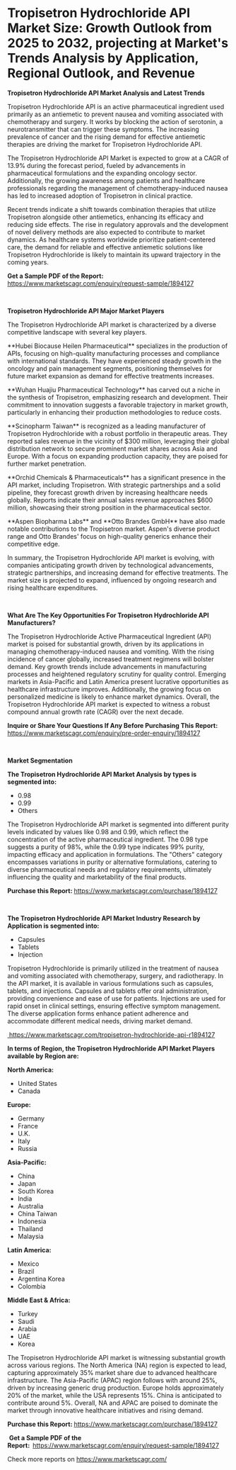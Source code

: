 <p><h1>Tropisetron Hydrochloride API Market Size: Growth Outlook from 2025 to 2032, projecting at Market's Trends Analysis by Application, Regional Outlook, and Revenue</h1></p><p><strong>Tropisetron Hydrochloride API Market Analysis and Latest Trends</strong></p>
<p><p>Tropisetron Hydrochloride API is an active pharmaceutical ingredient used primarily as an antiemetic to prevent nausea and vomiting associated with chemotherapy and surgery. It works by blocking the action of serotonin, a neurotransmitter that can trigger these symptoms. The increasing prevalence of cancer and the rising demand for effective antiemetic therapies are driving the market for Tropisetron Hydrochloride API.</p><p>The Tropisetron Hydrochloride API Market is expected to grow at a CAGR of 13.9% during the forecast period, fueled by advancements in pharmaceutical formulations and the expanding oncology sector. Additionally, the growing awareness among patients and healthcare professionals regarding the management of chemotherapy-induced nausea has led to increased adoption of Tropisetron in clinical practice.</p><p>Recent trends indicate a shift towards combination therapies that utilize Tropisetron alongside other antiemetics, enhancing its efficacy and reducing side effects. The rise in regulatory approvals and the development of novel delivery methods are also expected to contribute to market dynamics. As healthcare systems worldwide prioritize patient-centered care, the demand for reliable and effective antiemetic solutions like Tropisetron Hydrochloride is likely to maintain its upward trajectory in the coming years.</p></p>
<p><strong>Get a Sample PDF of the Report:&nbsp;</strong> <a href="https://www.marketscagr.com/enquiry/request-sample/1894127?utm_campaign=3215&utm_medium=2&utm_source=Github&utm_content=ia&utm_term=03042025&utm_id=tropisetron-hydrochloride-api">https://www.marketscagr.com/enquiry/request-sample/1894127</a></p>
<p>&nbsp;</p>
<p><strong>Tropisetron Hydrochloride API Major Market Players</strong></p>
<p><p>The Tropisetron Hydrochloride API market is characterized by a diverse competitive landscape with several key players. </p><p>**Hubei Biocause Heilen Pharmaceutical** specializes in the production of APIs, focusing on high-quality manufacturing processes and compliance with international standards. They have experienced steady growth in the oncology and pain management segments, positioning themselves for future market expansion as demand for effective treatments increases.</p><p>**Wuhan Huajiu Pharmaceutical Technology** has carved out a niche in the synthesis of Tropisetron, emphasizing research and development. Their commitment to innovation suggests a favorable trajectory in market growth, particularly in enhancing their production methodologies to reduce costs.</p><p>**Scinopharm Taiwan** is recognized as a leading manufacturer of Tropisetron Hydrochloride with a robust portfolio in therapeutic areas. They reported sales revenue in the vicinity of $300 million, leveraging their global distribution network to secure prominent market shares across Asia and Europe. With a focus on expanding production capacity, they are poised for further market penetration.</p><p>**Orchid Chemicals & Pharmaceuticals** has a significant presence in the API market, including Tropisetron. With strategic partnerships and a solid pipeline, they forecast growth driven by increasing healthcare needs globally. Reports indicate their annual sales revenue approaches $600 million, showcasing their strong position in the pharmaceutical sector.</p><p>**Aspen Biopharma Labs** and **Otto Brandes GmbH** have also made notable contributions to the Tropisetron market. Aspen's diverse product range and Otto Brandes' focus on high-quality generics enhance their competitive edge.</p><p>In summary, the Tropisetron Hydrochloride API market is evolving, with companies anticipating growth driven by technological advancements, strategic partnerships, and increasing demand for effective treatments. The market size is projected to expand, influenced by ongoing research and rising healthcare expenditures.</p></p>
<p>&nbsp;</p>
<p><strong>What Are The Key Opportunities For Tropisetron Hydrochloride API Manufacturers?</strong></p>
<p><p>The Tropisetron Hydrochloride Active Pharmaceutical Ingredient (API) market is poised for substantial growth, driven by its applications in managing chemotherapy-induced nausea and vomiting. With the rising incidence of cancer globally, increased treatment regimens will bolster demand. Key growth trends include advancements in manufacturing processes and heightened regulatory scrutiny for quality control. Emerging markets in Asia-Pacific and Latin America present lucrative opportunities as healthcare infrastructure improves. Additionally, the growing focus on personalized medicine is likely to enhance market dynamics. Overall, the Tropisetron Hydrochloride API market is expected to witness a robust compound annual growth rate (CAGR) over the next decade.</p></p>
<p><strong>Inquire or Share Your Questions If Any Before Purchasing This Report:</strong> <a href="https://www.marketscagr.com/enquiry/pre-order-enquiry/1894127?utm_campaign=3215&utm_medium=2&utm_source=Github&utm_content=ia&utm_term=03042025&utm_id=tropisetron-hydrochloride-api">https://www.marketscagr.com/enquiry/pre-order-enquiry/1894127</a></p>
<p>&nbsp;</p>
<p><strong>Market Segmentation</strong></p>
<p><strong>The Tropisetron Hydrochloride API Market Analysis by types is segmented into:</strong></p>
<p><ul><li>0.98</li><li>0.99</li><li>Others</li></ul></p>
<p><p>The Tropisetron Hydrochloride API market is segmented into different purity levels indicated by values like 0.98 and 0.99, which reflect the concentration of the active pharmaceutical ingredient. The 0.98 type suggests a purity of 98%, while the 0.99 type indicates 99% purity, impacting efficacy and application in formulations. The "Others" category encompasses variations in purity or alternative formulations, catering to diverse pharmaceutical needs and regulatory requirements, ultimately influencing the quality and marketability of the final products.</p></p>
<p><strong>Purchase this Report:&nbsp;</strong><a href="https://www.marketscagr.com/purchase/1894127?utm_campaign=3215&utm_medium=2&utm_source=Github&utm_content=ia&utm_term=03042025&utm_id=tropisetron-hydrochloride-api">https://www.marketscagr.com/purchase/1894127</a></p>
<p>&nbsp;</p>
<p><strong>The Tropisetron Hydrochloride API Market Industry Research by Application is segmented into:</strong></p>
<p><ul><li>Capsules</li><li>Tablets</li><li>Injection</li></ul></p>
<p><p>Tropisetron Hydrochloride is primarily utilized in the treatment of nausea and vomiting associated with chemotherapy, surgery, and radiotherapy. In the API market, it is available in various formulations such as capsules, tablets, and injections. Capsules and tablets offer oral administration, providing convenience and ease of use for patients. Injections are used for rapid onset in clinical settings, ensuring effective symptom management. The diverse application forms enhance patient adherence and accommodate different medical needs, driving market demand.</p></p>
<p><a href="https://www.marketscagr.com/tropisetron-hydrochloride-api-r1894127?utm_campaign=3215&utm_medium=2&utm_source=Github&utm_content=ia&utm_term=03042025&utm_id=tropisetron-hydrochloride-api">&nbsp;https://www.marketscagr.com/tropisetron-hydrochloride-api-r1894127</a></p>
<p><strong>In terms of Region, the Tropisetron Hydrochloride API Market Players available by Region are:</strong></p>
<p>
    <p> <strong> North America: </strong>
        <ul>
            <li>United States</li>
            <li>Canada</li>
        </ul>
        </p> 
    <p> <strong> Europe: </strong>
        <ul>
            <li>Germany</li>
            <li>France</li>
            <li>U.K.</li>
            <li>Italy</li>
            <li>Russia</li>
        </ul>
        </p> 
    <p> <strong> Asia-Pacific: </strong>
        <ul>
            <li>China</li>
            <li>Japan</li>
            <li>South Korea</li>
            <li>India</li>
            <li>Australia</li>
            <li>China Taiwan</li>
            <li>Indonesia</li>
            <li>Thailand</li>
            <li>Malaysia</li>
        </ul>
        </p> 
    <p> <strong> Latin America: </strong>
        <ul>
            <li>Mexico</li>
            <li>Brazil</li>
            <li>Argentina Korea</li>
            <li>Colombia</li>
        </ul>
        </p> 
    <p> <strong> Middle East & Africa: </strong>
        <ul>
            <li>Turkey</li>
            <li>Saudi</li>
            <li>Arabia</li>
            <li>UAE</li>
            <li>Korea</li>
        </ul>
    </p>
    </p>
<p><p>The Tropisetron Hydrochloride API market is witnessing substantial growth across various regions. The North America (NA) region is expected to lead, capturing approximately 35% market share due to advanced healthcare infrastructure. The Asia-Pacific (APAC) region follows with around 25%, driven by increasing generic drug production. Europe holds approximately 20% of the market, while the USA represents 15%. China is anticipated to contribute around 5%. Overall, NA and APAC are poised to dominate the market through innovative healthcare initiatives and rising demand.</p></p>
<p><strong>Purchase this Report: </strong><a href="https://www.marketscagr.com/purchase/1894127?utm_campaign=3215&utm_medium=2&utm_source=Github&utm_content=ia&utm_term=03042025&utm_id=tropisetron-hydrochloride-api">https://www.marketscagr.com/purchase/1894127</a></p>
<p>&nbsp;<strong>Get a Sample PDF of the Report:&nbsp;&nbsp;</strong><a href="https://www.marketscagr.com/enquiry/request-sample/1894127?utm_campaign=3215&utm_medium=2&utm_source=Github&utm_content=ia&utm_term=03042025&utm_id=tropisetron-hydrochloride-api">https://www.marketscagr.com/enquiry/request-sample/1894127</a></p>
<p><strong></strong></p>
<p>Check more reports on <a href="https://www.marketscagr.com/?utm_campaign=3215&utm_medium=2&utm_source=Github&utm_content=ia&utm_term=03042025&utm_id=tropisetron-hydrochloride-api">https://www.marketscagr.com/</a></p>